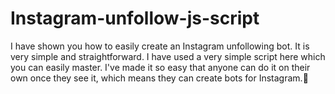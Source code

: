 # Instagram-unfollow-js-script
I have shown you how to easily create an Instagram unfollowing bot. It is very simple and straightforward. I have used a very simple script here which you can easily master. I've made it so easy that anyone can do it on their own once they see it, which means they can create bots for Instagram.🤗
